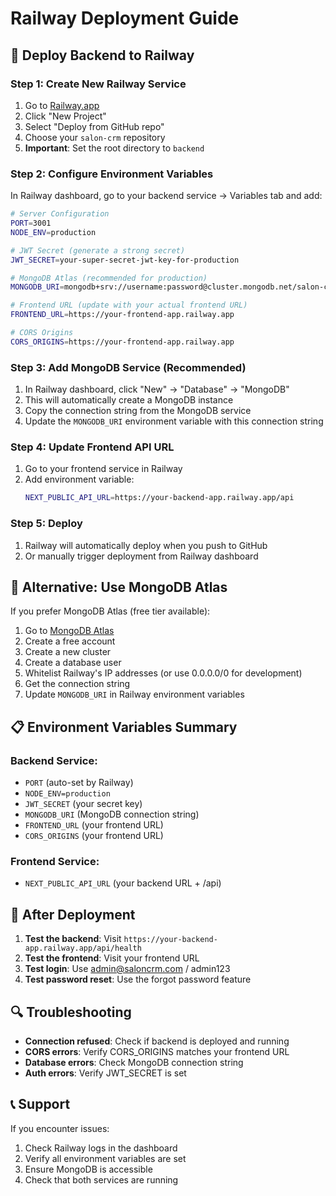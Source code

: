 # Railway Deployment Guide

## 🚀 Deploy Backend to Railway

### Step 1: Create New Railway Service
1. Go to [Railway.app](https://railway.app)
2. Click "New Project"
3. Select "Deploy from GitHub repo"
4. Choose your `salon-crm` repository
5. **Important**: Set the root directory to `backend`

### Step 2: Configure Environment Variables
In Railway dashboard, go to your backend service → Variables tab and add:

```bash
# Server Configuration
PORT=3001
NODE_ENV=production

# JWT Secret (generate a strong secret)
JWT_SECRET=your-super-secret-jwt-key-for-production

# MongoDB Atlas (recommended for production)
MONGODB_URI=mongodb+srv://username:password@cluster.mongodb.net/salon-crm?retryWrites=true&w=majority

# Frontend URL (update with your actual frontend URL)
FRONTEND_URL=https://your-frontend-app.railway.app

# CORS Origins
CORS_ORIGINS=https://your-frontend-app.railway.app
```

### Step 3: Add MongoDB Service (Recommended)
1. In Railway dashboard, click "New" → "Database" → "MongoDB"
2. This will automatically create a MongoDB instance
3. Copy the connection string from the MongoDB service
4. Update the `MONGODB_URI` environment variable with this connection string

### Step 4: Update Frontend API URL
1. Go to your frontend service in Railway
2. Add environment variable:
   ```bash
   NEXT_PUBLIC_API_URL=https://your-backend-app.railway.app/api
   ```

### Step 5: Deploy
1. Railway will automatically deploy when you push to GitHub
2. Or manually trigger deployment from Railway dashboard

## 🔧 Alternative: Use MongoDB Atlas

If you prefer MongoDB Atlas (free tier available):

1. Go to [MongoDB Atlas](https://www.mongodb.com/atlas)
2. Create a free account
3. Create a new cluster
4. Create a database user
5. Whitelist Railway's IP addresses (or use 0.0.0.0/0 for development)
6. Get the connection string
7. Update `MONGODB_URI` in Railway environment variables

## 📋 Environment Variables Summary

### Backend Service:
- `PORT` (auto-set by Railway)
- `NODE_ENV=production`
- `JWT_SECRET` (your secret key)
- `MONGODB_URI` (MongoDB connection string)
- `FRONTEND_URL` (your frontend URL)
- `CORS_ORIGINS` (your frontend URL)

### Frontend Service:
- `NEXT_PUBLIC_API_URL` (your backend URL + /api)

## 🎯 After Deployment

1. **Test the backend**: Visit `https://your-backend-app.railway.app/api/health`
2. **Test the frontend**: Visit your frontend URL
3. **Test login**: Use admin@saloncrm.com / admin123
4. **Test password reset**: Use the forgot password feature

## 🔍 Troubleshooting

- **Connection refused**: Check if backend is deployed and running
- **CORS errors**: Verify CORS_ORIGINS matches your frontend URL
- **Database errors**: Check MongoDB connection string
- **Auth errors**: Verify JWT_SECRET is set

## 📞 Support

If you encounter issues:
1. Check Railway logs in the dashboard
2. Verify all environment variables are set
3. Ensure MongoDB is accessible
4. Check that both services are running

